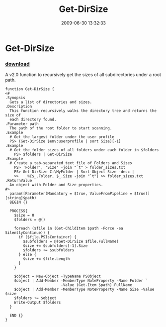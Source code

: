 ﻿---
pid:            1185
poster:         tojo2000
title:          Get-DirSize
date:           2009-06-30 13:32:33
format:         posh
parent:         0
parent:         0

---

# Get-DirSize

### [download](1185.ps1)

A v2.0 function to recursively get the sizes of all subdirectories under a root path.

```posh
function Get-DirSize {
<#
.Synopsis
  Gets a list of directories and sizes.
.Description
  This function recursively walks the directory tree and returns the size of 
  each directory found.
.Parameter path
  The path of the root folder to start scanning.
.Example
  # Get the largest folder under the user profile
  PS> (Get-DirSize $env:userprofile | sort Size)[-1]
.Example
  # Get the folder sizes of all folders under each folder in $folders
	PS> $folders | Get-DirSize
.Example
  # Create a tab-separated text file of Folders and Sizes
	PS> 'Folder', 'Size' -join "`t" > folder_sizes.txt
	PS> Get-DirSize C:\MyFolder | Sort-Object Size -desc | 
	>>    %{$_.Folder, $_.Size -join "`t"} >> folder_sizes.txt 
.ReturnValue
  An object with Folder and Size properties.
#>
  param([Parameter(Mandatory = $true, ValueFromPipeline = $true)][string]$path)
  BEGIN {}
 
  PROCESS{
    $size = 0
    $folders = @()
  
    foreach ($file in (Get-ChildItem $path -Force -ea SilentlyContinue)) {
      if ($file.PSIsContainer) {
        $subfolders = @(Get-DirSize $file.FullName)
        $size += $subfolders[-1].Size
        $folders += $subfolders
      } else {
        $size += $file.Length
      }
    }
  
    $object = New-Object -TypeName PSObject
    $object | Add-Member -MemberType NoteProperty -Name Folder `
                         -Value (Get-Item $path).FullName
    $object | Add-Member -MemberType NoteProperty -Name Size -Value $size
    $folders += $object
    Write-Output $folders
  }
  
  END {}
}
```
